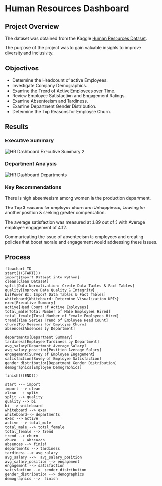# Human Resources Dashboard

## Project Overview
The dataset was obtained from the Kaggle [Human Resources Dataset](https://www.kaggle.com/datasets/rhuebner/human-resources-data-set).

The purpose of the project was to gain valuable insights to improve diversity and inclusivity.  

## Objectives
- Determine the Headcount of active Employees.
- Investigate Company Demographics.
- Examine the Trend of Active Employees over Time.
- Review Employee Satisfaction and Engagement Ratings.
- Examine Absenteeism and Tardiness.
- Examine Department Gender Distribution.
- Determine the Top Reasons for Employee Churn.

## Results
### Executive Summary
![HR Dashboard Executive Summary 2](https://github.com/frantzalexander/Dashboard-HR/assets/128331579/7322d384-03c3-4b3b-8f74-9ec07f101377)



### Department Analysis
![HR Dashboard Departments](https://github.com/frantzalexander/Dashboard-HR/assets/128331579/29e2aaf4-eec3-448f-a6a7-1fe3f8679c7c)




### Key Recommendations
There is high absenteeism among women in the production department. 

The Top 3 reasons for employee churn are: Unhappiness, Leaving for another position & seeking greater compensation. 

The average satisfaction was measured at 3.89 out of 5 with Average employee engagement of 4.12. 

Communicating the issue of absenteeism to employees and creating policies that boost morale and engagement would addressing these issues. 




## Process

```mermaid
flowchart TD
start(((START)))
import[Import Dataset into Python]
clean[Clean Dataset]
split[Data Normalization: Create Data Tables & Fact Tables]
quality[Improve Data Quality & Integrity]
bi[Power BI: Import Data Tables & Fact Tables]
whiteboard{Whiteboard: Determine Visualization KPIs}
exec[Executive Summary]
active[Head Count of Active Employees]
total_male[Total Number of Male Employees Hired]
total_female[Total Number of Female Employees Hired]
trend[Time Series Trend of Employee Head Count]
churn[Top Reasons for Employee Churn]
absences[Absences by Department]

departments[Department Summary]
tardiness[Employee Tardiness by Department]
avg_salary[Department Average Salary]
avg_salary_position[Position Average Salary]
engagement[Survey of Employee Engagement]
satisfaction[Suvey of Employee Satisfaction]
gender_distribution[Department Gender Distribution]
demographics[Employee Demographics]

finish(((END)))

start --> import
import --> clean
clean --> split
split --> quality
quality --> bi
bi --> whiteboard
whiteboard --> exec
whiteboard--> departments
exec --> active
active --> total_male
total_male --> total_female
total_female --> trend
trend --> churn
churn --> absences
absences --> finish
departments --> tardiness
tardiness --> avg_salary
avg_salary -->  avg_salary_position
avg_salary_position --> engagement
engagement --> satisfaction
satisfaction -->  gender_distribution
gender_distribution --> demographics
demographics -->  finish



